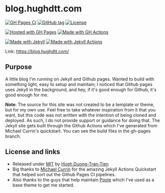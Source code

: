 # blog.hughdtt.com

[![GH Pages CI](https://github.com/hughdtt/hughdtt-blog/workflows/GH%20Pages%20CI/badge.svg)](https://github.com/hughdtt/hughdtt-blog/actions?query=workflow:"GH+Pages+CI")
[![GitHub tag](https://img.shields.io/github/tag/hughdtt/hughdtt-blog)](https://github.com/hughdtt/hughdtt-blog/tags/)
[![License](https://img.shields.io/badge/License-MIT-blue)](#license)

[![Hosted with GH Pages](https://img.shields.io/badge/Hosted_with-GitHub_Pages-blue?logo=github&logoColor=white)](https://pages.github.com/)
[![Made with GH Actions](https://img.shields.io/badge/CI-GitHub_Actions-blue?logo=github-actions&logoColor=white)](https://github.com/features/actions)

[![Made with Jekyll](https://img.shields.io/badge/Jekyll-4.x-blue?logo=jekyll&logoColor=white)](https://jekyllrb.com)
[![Made with Jekyll Actions](https://img.shields.io/badge/Jekyll_Actions-2.x-blue.svg)](https://github.com/marketplace/actions/jekyll-actions)

Link: https://blog.hughdtt.com/

## Purpose

A little blog I'm running on Jekyll and Github pages. Wanted to build with something light, easy to setup and maintain; I noticed that Github pages uses Jekyll in the background, and hey, if it's good enough for Github, it's good enough for me.

**Note**: The source for this site was not created to be a template or theme, but for my own use. Feel free to take whatever inspiration from it that you want, but this code was not written with the intention of being cloned and deployed. As such, I do not provide support or guidance for doing that. The Jekyll site gets built through the Github Actions which I've generated from Michael Currin's quickstart. You can see the build files in the gh-pages branch. 

## License and links
- Released under [MIT](/LICENSE) by [Hugh Duong-Tran-Tien](https://github.com/hughdtt)
- Big thanks to [Michael Currin](https://github.com/MichaelCurrin/jekyll-actions-quickstart) for the amazing Jekyll Actions Quickstart that helped sort out the Github Pages CI pipelines.
- Also thanks to the guys that help maintain [Poole](https://github.com/poole/) which I've used as a base theme to get me started.
